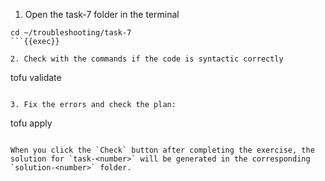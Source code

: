 1. Open the task-7 folder in the terminal

```
cd ~/troubleshooting/task-7
```{{exec}}

2. Check with the commands if the code is syntactic correctly

```
tofu validate
```{{exec}}

3. Fix the errors and check the plan:

```
tofu apply
```{{exec}}

When you click the `Check` button after completing the exercise, the solution for `task-<number>` will be generated in the corresponding `solution-<number>` folder.
